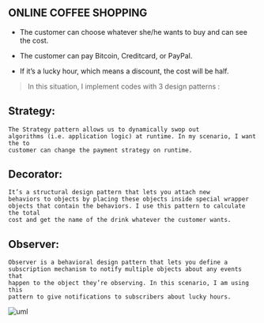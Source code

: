 ## ONLINE COFFEE SHOPPING ##

 * The customer can choose whatever she/he wants to buy and can see the cost.

 * The customer can pay Bitcoin, Creditcard, or PayPal.

 * If it’s a lucky hour, which means a discount, the cost will be half.

 > In this situation, I implement codes with 3 design patterns :

   ## Strategy:
    The Strategy pattern allows us to dynamically swop out
    algorithms (i.e. application logic) at runtime. In my scenario, I want the to
    customer can change the payment strategy on runtime.

   ## Decorator:
    It’s a structural design pattern that lets you attach new
    behaviors to objects by placing these objects inside special wrapper
    objects that contain the behaviors. I use this pattern to calculate the total
    cost and get the name of the drink whatever the customer wants.

   ## Observer:
    Observer is a behavioral design pattern that lets you define a
    subscription mechanism to notify multiple objects about any events that
    happen to the object they’re observing. In this scenario, I am using this
    pattern to give notifications to subscribers about lucky hours.


![uml]([Patternss/src/OnlineCoffee/UML.jpg](https://github.com/deryayildirimm/Patternss/blob/c8917d73142a5eca9c30dc1d6c1f576176c819a9/src/OnlineCoffee/UML.jpg))
